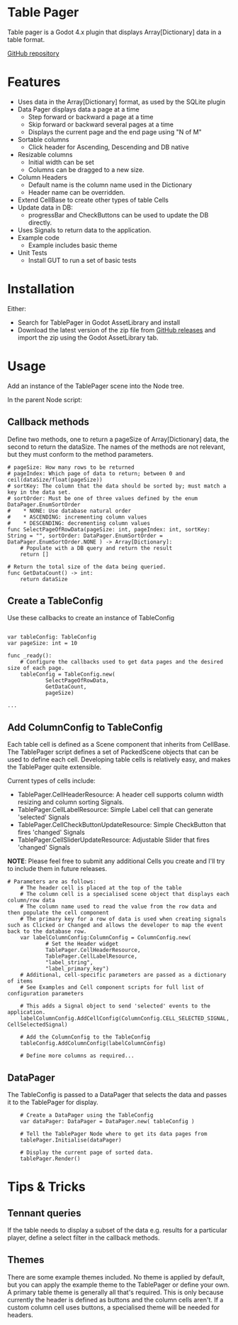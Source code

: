 # Table Pager
Table pager is a Godot 4.x plugin that displays Array[Dictionary] data in a table format.

[GitHub repository](https://github.com/awltux/Godot-TablePager)
# Features
* Uses data in the Array[Dictionary] format, as used by the SQLite plugin 
* Data Pager displays data a page at a time
  * Step forward or backward a page at a time
  * Skip forward or backward several pages at a time
  * Displays the current page and the end page using "N of M"
* Sortable columns
  * Click header for Ascending, Descending and DB native
* Resizable columns
  * Initial width can be set
  * Columns can be dragged to a new size.
* Column Headers
  * Default name is the column name used in the Dictionary
  * Header name can be overridden.
* Extend CellBase to create other types of table Cells
* Update data in DB:
  * progressBar and CheckButtons can be used to update the DB directly.
* Uses Signals to return data to the application.
* Example code
  * Example includes basic theme
* Unit Tests
  * Install GUT to run a set of basic tests

# Installation
Either:
* Search for TablePager in Godot AssetLibrary and install
* Download the latest version of the zip file from [GitHub releases](https://github.com/awltux/Godot-TablePager/releases) and import the zip using the Godot AssetLibrary tab.

# Usage
Add an instance of the TablePager scene into the Node tree.

In the parent Node script:
## Callback methods
Define two methods, one to return a pageSize of Array[Dictionary] data, the second to return the dataSize.
The names of the methods are not relevant, but they must conform to the method parameters.

```
# pageSize: How many rows to be returned
# pageIndex: Which page of data to return; between 0 and ceil(dataSize/float(pageSize))
# sortKey: The column that the data should be sorted by; must match a key in the data set.
# sortOrder: Must be one of three values defined by the enum DataPager.EnumSortOrder
#    * NONE: Use database natural order
#    * ASCENDING: incrementing column values
#    * DESCENDING: decrementing column values
func SelectPageOfRowData(pageSize: int, pageIndex: int, sortKey: String = "", sortOrder: DataPager.EnumSortOrder = DataPager.EnumSortOrder.NONE ) -> Array[Dictionary]:
	# Populate with a DB query and return the result
	return []

# Return the total size of the data being queried.
func GetDataCount() -> int:
	return dataSize
```

## Create a TableConfig
Use these callbacks to create an instance of TableConfig
```

var tableConfig: TableConfig
var pageSize: int = 10

func _ready():
	# Configure the callbacks used to get data pages and the desired size of each page.
	tableConfig = TableConfig.new(
			SelectPageOfRowData, 
			GetDataCount, 
			pageSize)

...
```

## Add ColumnConfig to TableConfig
Each table cell is defined as a Scene component that inherits from CellBase.
The TablePager script defines a set of PackedScene objects that can be 
used to define each cell. Developing table cells is relatively easy, and makes the TablePager quite extensible.

Current types of cells include:
* TablePager.CellHeaderResource: A header cell supports column width resizing and column sorting Signals.
* TablePager.CellLabelResource: Simple Label cell that can generate 'selected' Signals
* TablePager.CellCheckButtonUpdateResource: Simple CheckButton that fires 'changed' Signals
* TablePager.CellSliderUpdateResource: Adjustable Slider that fires 'changed' Signals

**NOTE**: Please feel free to submit any additional Cells you create and I'll try to include them in future releases.

```
# Parameters are as follows:
	# The header cell is placed at the top of the table
	# The column cell is a specialised scene object that displays each column/row data
	# The column name used to read the value from the row data and then populate the cell component
	# The primary key for a row of data is used when creating signals such as Clicked or Changed and allows the developer to map the event back to the database row.
	var labelColumnConfig:ColumnConfig = ColumnConfig.new(
			# Set the Header widget
			TablePager.CellHeaderResource, 
			TablePager.CellLabelResource, 
			"label_string", 
			"label_primary_key")
	# Additional, cell-specific parameters are passed as a dictionary of items
	# See Examples and Cell component scripts for full list of configuration parameters

	# This adds a Signal object to send 'selected' events to the application.
	labelColumnConfig.AddCellConfig(ColumnConfig.CELL_SELECTED_SIGNAL, CellSelectedSignal)

	# Add the ColumnConfig to the TableConfig
	tableConfig.AddColumnConfig(labelColumnConfig)

	# Define more columns as required...
```

## DataPager
The TableConfig is passed to a DataPager that selects the data and passes it to the TablePager for display.
```
	# Create a DataPager using the TableConfig
	var dataPager: DataPager = DataPager.new( tableConfig )
	
	# Tell the TablePager Node where to get its data pages from   
	tablePager.Initialise(dataPager)

	# Display the current page of sorted data.   
	tablePager.Render()
```

# Tips & Tricks

## Tennant queries
If the table needs to display a subset of the data e.g. results for a particular player, define a select filter in the callback methods.

## Themes
There are some example themes included. No theme is applied by default, but you can apply the example theme to the TablePager or define your own.
A primary table theme is generally all that's required. This is only because currently the header is defined as buttons and the column cells aren't.
If a custom column cell uses buttons, a specialised theme will be needed for headers.
